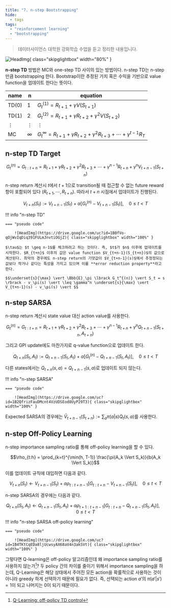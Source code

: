```yaml
---
title: "7. n-step Bootstrapping"
hide:
  - tags
tags:
  - "reinforcement learning"
  - "bootstrapping"
---
```


> 데이터사이언스 대학원 강화학습 수업을 듣고 정리한 내용입니다.

![HeadImg](https://drive.google.com/uc?id=1AxWcB2C1jSotrHuh5PkU6B6u5zVDRyBo){ class="skipglightbox" width="80%" }

**n-step TD** 방법은 MC와 one-step TD 사이의 있는 방법이다. n-step TD는 n-step 만큼 bootstrapping 한다. Bootstrap이란 추정된 가치 혹은 수익을 기반으로 value function을 업데이트 한다는 뜻이다.

|name | n | equation |
| --- | --- | --- |
|TD(0) | 1 | $G_t^{(1)} = R_{t+1} + \gamma V(S_{t+1})$ |
|TD(1) | 2 | $G_t^{(2)} = R_{t+1} + \gamma R_{t+2} + \gamma^2 V(S_{t+2})$ |
| $\vdots$ | $\vdots$ | $\vdots$ |
| MC | $\infty$ | $G_t^{\infty} = R_{t+1} + \gamma R_{t+2} + \gamma^2 R_{t+3} + \cdots + \gamma^{t-1} R_T$ |

## n-step TD Target

$$G_t^{(n)} = G_{t:t+n} = R_{t+1} + \gamma R_{t+2} + \gamma^2 R_{t+3} + \cdots + \gamma^{n-1} R_{t+n} + \gamma^n V_{t+n-1}(S_{t+n})$$

n-step return 계산시 $t$에서 $t+1$으로 transition될 때 접근할 수 없는 future reward 항이 포함되어 있다 $( R_{t+1}, \cdots, R_{t+n} )$. 따라서 $t+n$ 시점에서 업데이트가 진행된다. 

$$V_{t+n}(S_t) := V_{t+n-1}(S_t) + \alpha \lbrack G_t^{(n)} - V_{t+n-1}(S_t) \rbrack, \quad 0 \leq t \lt T$$

!!! info "n-step TD"

    === "pseudo code"

        ![HeadImg](https://drive.google.com/uc?id=1B0fVo-qOjWvIqDiq391FULmJnvtiOGjZ){ class="skipglightbox" width="100%" }

    $\tau$는 $t \geq n-1$를 체크하려고 하는 것이다. 즉, $t$가 $n$ 이후에 업데이트를 시작한다. $R_{t+n}$ 이후의 값은 value function $V_{t+n-1}(S_{t+n})$의 값으로 계산된다. 최악의 경우에도 n-step return의 기댓값이 $V_{t+n-1}(s)$에서 추정정되는 값보다 작거나 같다는 특성을 가지고 있으며 이를 **error reduction property**라고 한다. 

    $$\underset{s}{\max} \vert \Bbb{E}_\pi \lbrack G_t^{(n)} \vert S_t = s \rbrack - v_\pi(s) \vert \leq \gamma^n \underset{s}{\max} \vert V_{t+n-1}(s) - v_\pi(s) \vert $$

## n-step SARSA

n-step return 계산시 state value 대신 action value를 사용한다.

$$G_t^{(n)} = G_{t:t+n} = R_{t+1} + \gamma R_{t+2} + \gamma^2 R_{t+3} + \cdots + \gamma^{n-1} R_{t+n} + \gamma^n Q_{t+n-1}(S_{t+n}, A_{t+n})$$

그리고 GPI update에도 마찬가지로 q-value function으로 업데이트 한다.

$$Q_{t+n}(S_t, A_t) := Q_{t+n-1}(S_t, A_t) + \alpha \lbrack G_t^{(n)} - Q_{t+n-1}(S_t, A_t) \rbrack, \quad 0 \leq t \lt T$$ 

다른 states에서는 $Q_{t+n}(s, a) = Q_{t+n-1}(s, a)$로 업데이트 되지 않는다.


!!! info "n-step SARSA"

    === "pseudo code"

        ![HeadImg](https://drive.google.com/uc?id=1B2QfrizFauDMcnt4VzUDSEod8UyP29T3){ class="skipglightbox" width="100%" }

Expected SARSA의 경우에는 $\bar{V}_{t+n-1}(S_{t+n}) := \sum_a \pi(a\vert s) Q_t(s, a)$를 사용한다.

## n-step Off-Policy Learning

n-step importance sampling ratio를 통해 off-policy learning을 할 수 있다.

$$\rho_{t:h} = \prod_{k=t}^{\min(h, T-1)} \frac{\pi(A_k \Vert S_k)}{b(A_k \Vert S_k)}$$

이를 업데이트 규칙에 대입하면 다음과 같다.

$$V_{t+n}(S_t) \leftarrow V_{t+n-1}(S_t) + \alpha \rho_{t:t+n-1} \lbrack G_{t:t+n} - V_{t+n-1}(S_t) \rbrack, \quad 0 \leq t \lt T$$

n-step SARSA의 경우에는 다음과 같다.

$$Q_{t+n}(S_t, A_t) \leftarrow Q_{t+n-1}(S_t, A_t) + \alpha \rho_{t+1:t+n-1} \lbrack G_{t:t+n} - Q_{t+n-1}(S_t, A_t) \rbrack, \quad 0 \leq t \lt T$$

!!! info "n-step SARSA off-policy learning"

    === "pseudo code"

        ![HeadImg](https://drive.google.com/uc?id=1B4TKtCqEDa8ljUcwsyAX68aV4n3akSVt){ class="skipglightbox" width="100%" }

그렇다면 Q-learning은 off-policy 알고리즘인데 왜 importance sampling ratio를 사용하지 않는가[^1]? 두 policy 간의 차이를 줄이기 위해서 importance sampling을 하는데, Q-Learning은 해당 상태에서 주어진 모든 action을 확률적으로 사용하는 것이 아니라 greedy 하게 선택하기 때문에 필요가 없다. 즉, 선택되는 action $a'$의 $\pi(a' \vert s') = 1$이 되고 나머지는 $0$이 되기 때문이다. 


[^1]: [Q-Learning: off-policy TD control](https://talkingaboutme.tistory.com/entry/RL-Q-learning-Off-policy-TD-Control)